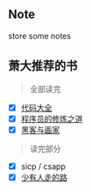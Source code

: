 ## Note
store some notes 

## 萧大推荐的书
> 全部读完
- [x] [代码大全]()
- [x] [程序员的修炼之道]()
- [x] [黑客与画家]()
> 读完部分
- [x] sicp / csapp   
- [x] [少有人走的路]() 
